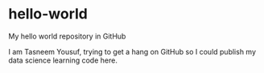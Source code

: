 # hello-world
My hello world repository in GitHub

I am Tasneem Yousuf, trying to get a hang on GitHub so I could publish my data science learning code here.
